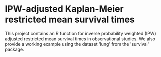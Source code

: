# IPW-adjusted Kaplan-Meier restricted mean survival times
This project contains an R function for inverse probability weighted (IPW) adjusted restricted mean survival times in observational studies. We also provide a working example using the dataset 'lung' from the 'survival' package.
